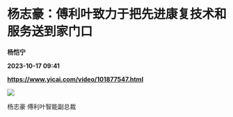 # 杨志豪：傅利叶致力于把先进康复技术和服务送到家门口
**杨恺宁**

**2023-10-17 09:41**

**https://www.yicai.com/video/101877547.html**

![](http://imgcdn.yicai.com/vms-new/2023/10/02775699-80af-499c-92ee-cf8ba4e42140_d9BZ.jpg) 

杨志豪 傅利叶智能副总裁